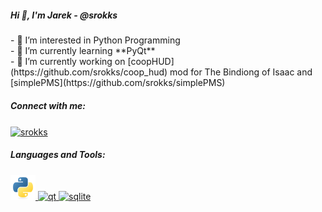<h5 align="left"></tr>Hi 👋, I'm Jarek - @srokks</h5>
- 👀 I’m interested in Python Programming </br>
- 🌱 I’m currently learning **PyQt** </br>
- 🔭 I’m currently working on [coopHUD](https://github.com/srokks/coop_hud) mod for The Bindiong of Isaac and [simplePMS](https://github.com/srokks/simplePMS) </br>






<h5 align="left">Connect with me:</h5>
<p align="left">
<a href="https://linkedin.com/in/srokks" target="blank"><img align="center" src="https://raw.githubusercontent.com/rahuldkjain/github-profile-readme-generator/master/src/images/icons/Social/linked-in-alt.svg" alt="srokks" height="30" width="40" /></a>
</p>


<h5 align="left">Languages and Tools:</h5>
<p align="left"> <a href="https://www.python.org" target="_blank"> <img src="https://raw.githubusercontent.com/devicons/devicon/master/icons/python/python-original.svg" alt="python" width="40" height="40"/> </a> <a href="https://www.qt.io/" target="_blank"> <img src="https://upload.wikimedia.org/wikipedia/commons/0/0b/Qt_logo_2016.svg" alt="qt" width="40" height="40"/> </a> <a href="https://www.sqlite.org/" target="_blank"> <img src="https://www.vectorlogo.zone/logos/sqlite/sqlite-icon.svg" alt="sqlite" width="40" height="40"/> </a> </p>
<!---
srokks/srokks is a ✨ special ✨ repository because its `README.md` (this file) appears on your GitHub profile.
You can click the Preview link to take a look at your changes.
--->
